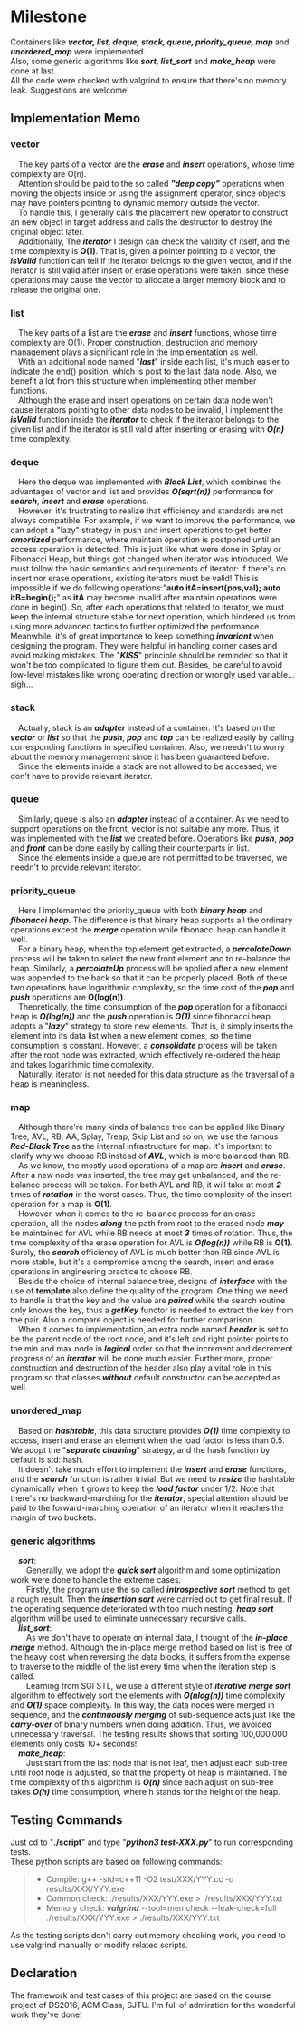 # Milestone
Containers like ***vector, list, deque, stack, queue, priority\_queue, map*** and ***unordered\_map*** were implemented.  
Also, some generic algorithms like ***sort, list\_sort*** and ***make\_heap*** were done at last.  
All the code were checked with valgrind to ensure that there's no memory leak. Suggestions are welcome!

## Implementation Memo
### vector
&emsp;The key parts of a vector are the ___erase___ and ___insert___ operations, whose time complexity are O(n).  
&emsp;Attention should be paid to the so called ___"deep copy"___ operations when moving the objects inside or using the assignment operator, since objects may have pointers pointing to dynamic memory outside the vector.  
&emsp;To handle this, I generally calls the placement new operator to construct an new object in target address and calls the destructor to destroy the original object later.  
&emsp;Additionally, The ___iterator___ I design can check the validity of itself, and the time complexity is **O(1)**. That is, given a pointer pointing to a vector, the ___isValid___ function can tell if the iterator belongs to the given vector, and if the iterator is still valid after insert or erase operations were taken, since these operations may cause the vector to allocate a larger memory block and to release the original one.

### list
&emsp;The key parts of a list are the ___erase___ and ___insert___ functions, whose time complexity are O(1). Proper construction, destruction and memory management plays a significant role in the implementation as well.  
&emsp;With an additional node named "___last___" inside each list, it's much easier to indicate the end() position, which is post to the last data node. Also, we benefit a lot from this structure when implementing other member functions.  
&emsp;Although the erase and insert operations on certain data node won't cause iterators pointing to other data nodes to be invalid,  I implement the ___isValid___ function inside the ___iterator___ to check if the iterator belongs to the given list and if the iterator is still valid after inserting or erasing with ___O(n)___ time complexity.

### deque
&emsp;Here the deque was implemented with ___Block List___, which combines the advantages of vector and list and provides ___O(sqrt(n))___ performance for ___search___, ___insert___ and ___erase___ operations.  
&emsp;However, it's frustrating to realize that efficiency and standards are not always compatible. For example, if we want to improve the performance, we can adopt a "lazy" strategy in push and insert operations to get better ___amortized___ performance, where maintain operation is postponed until an access operation is detected. This is just like what were done in Splay or Fibonacci Heap, but things got changed when iterator was introduced. We must follow the basic semantics and requirements of iterator: if there's no insert nor erase operations, existing iterators must be valid! This is impossible if we do following operations:"**auto itA=insert(pos,val); auto itB=begin();**" as __itA__ may become invalid after maintain operations were done in begin(). So, after each operations that related to iterator, we must keep the internal structure stable for next operation, which hindered us from using more advanced tactics to further optimized the performance.
&emsp;Meanwhile, it's of great importance to keep something ___invariant___ when designing the program. They were helpful in handling corner cases and avoid making mistakes. The "___KISS___" principle should be reminded so that it won't be too complicated to figure them out. Besides, be careful to avoid low-level mistakes like wrong operating direction or wrongly used variable... sigh...

### stack
&emsp;Actually, stack is an ___adapter___ instead of a container. It's based on the ___vector___ or ___list___ so that the ___push___, ___pop___ and ___top___ can be realized easily by calling corresponding functions in specified container. Also, we needn't to worry about the memory management since it has been guaranteed before.  
&emsp;Since the elements inside a stack are not allowed to be accessed, we don't have to provide relevant iterator.

### queue
&emsp;Similarly, queue is also an ___adapter___ instead of a container. As we need to support operations on the front, vector is not suitable any more. Thus, it was implemented with the ___list___ we created before. Operations like ___push___, ___pop___ and ___front___ can be done easily by calling their counterparts in list.  
&emsp;Since the elements inside a queue are not permitted to be traversed, we needn't to provide relevant iterator.

### priority_queue
&emsp;Here I implemented the priority_queue with both ___binary heap___ and ___fibonacci heap___.  The difference is that binary heap supports all the ordinary operations except the ___merge___ operation while fibonacci heap can handle it well.  
&emsp;For a binary heap, when the top element get extracted, a ___percolateDown___ process will be taken to select the new front element and to re-balance the heap. Similarly, a ___percolateUp___ process will be applied after a new element was appended to the back so that it can be properly placed. Both of these two operations have logarithmic complexity, so the time cost of the ___pop___ and ___push___ operations are __O(log(n))__.  
&emsp;Theoretically, the time consumption of the ___pop___ operation for a fibonacci heap is ___O(log(n))___ and the ___push___ operation is ___O(1)___ since fibonacci heap adopts a "___lazy___" strategy to store new elements. That is, it simply inserts the element into its data list when a new element comes, so the time consumption is constant. However, a ___consolidate___ process will be taken after the root node was extracted, which effectively re-ordered the heap and takes logarithmic time complexity.  
&emsp;Naturally, iterator is not needed for this data structure as the traversal of a heap is meaningless.

### map
&emsp;Although there're many kinds of balance tree can be applied like Binary Tree, AVL, RB, AA, Splay, Treap, Skip List and so on, we use the famous ___Red-Black Tree___ as the internal infrastructure for map. It's important to clarify why we choose RB instead of ___AVL___, which is more balanced than RB.  
&emsp;As we know, the mostly used operations of a map are ___insert___ and ___erase___. After a new node was inserted, the tree may get unbalanced, and the re-balance process will be taken. For both AVL and RB, it will take at most ***2*** times of ***rotation*** in the worst cases. Thus, the time complexity of the insert operation for a map is __O(1)__.  
&emsp;However, when it comes to the re-balance process for an erase operation, all the nodes ***along*** the path from root to the erased node ___may___ be maintained for AVL while RB needs at most ***3*** times of rotation. Thus, the time complexity of the erase operation for AVL is ___O(log(n))___ while RB is __O(1)__. Surely, the ___search___ efficiency of AVL is much better than RB since AVL is more stable, but it's a compromise among the search, insert and erase operations in engineering practice to choose RB.  
&emsp;Beside the choice of internal balance tree, designs of ___interface___ with the use of __template__ also define the quality of the program. One thing we need to handle is that the key and the value are ___paired___ while the search routine only knows the key, thus a ___getKey___ functor is needed to extract the key from the pair. Also a compare object is needed for further comparison.  
&emsp;When it comes to implementation, an extra node named ___header___ is set to be the parent node of the root node, and it's left and right pointer points to the min and max node in ___logical___ order so that the increment and decrement progress of an ___iterator___ will be done much easier. Further more, proper construction and destruction of the header also play a vital role in this program so that classes ___without___ default constructor can be accepted as well.

### unordered_map
&emsp;Based on ___hashtable___, this data structure provides ___O(1)___ time complexity to access, insert and erase an element when the load factor is less than 0.5. We adopt the "___separate chaining___" strategy, and the hash function by default is std::hash.  
&emsp;It doesn't take much effort to implement the ___insert___ and ___erase___ functions, and the ___search___ function is rather trivial. But we need to ___resize___ the hashtable dynamically when it grows to keep the ___load factor___ under 1/2. Note that there's no backward-marching for the ___iterator___, special attention should be paid to the forward-marching operation of an iterator when it reaches the margin of two buckets.

### generic algorithms
&emsp;___sort___:  
&emsp;&emsp;Generally, we adopt the ___quick sort___ algorithm and some optimization work were done to handle the extreme cases.  
&emsp;&emsp;Firstly, the program use the so called ___introspective sort___ method to get a rough result. Then the ___insertion sort___ were carried out to get final result. If the operating sequence deteriorated with too much nesting, ___heap sort___ algorithm will be used to eliminate unnecessary recursive calls.  
&emsp;___list_sort___:  
&emsp;&emsp;As we don't have to operate on internal data, I thought of the ___in-place merge___ method. Although the in-place merge method based on list is free of the heavy cost when reversing the data blocks,  it suffers from the expense to traverse to the middle of the list every time when the iteration step is called.   
&emsp;&emsp;Learning from SGI STL, we use a different style of  ___iterative merge sort___ algorithm to effectively sort the elements with ___O(nlog(n))___ time complexity and ___O(1)___ space complexity. In this way, the data nodes were merged in sequence, and the  ___continuously merging___ of sub-sequence acts just like the ___carry-over___ of binary numbers when doing addition. Thus, we avoided unnecessary traversal. The testing results shows that sorting 100,000,000 elements only costs 10+ seconds!   
&emsp;___make_heap___:  
&emsp;&emsp;Just start from the last node that is not leaf, then adjust each sub-tree  until root node is adjusted, so that the property of heap is maintained. The time complexity of this algorithm is ___O(n)___ since each adjust on sub-tree takes ___O(h)___ time consumption, where h stands for the height of the heap.

## Testing Commands
Just cd to "**./script**" and type "___python3 test-XXX.py___" to run corresponding tests.  
These python scripts are based on following commands:  

> * Compile: g++ -std=c++11 -O2 test/XXX/YYY.cc -o results/XXX/YYY.exe  
> * Common check: ./results/XXX/YYY.exe > ./results/XXX/YYY.txt  
> * Memory check: ___valgrind___ --tool=memcheck --leak-check=full ./results/XXX/YYY.exe > ./results/XXX/YYY.txt  

As the testing scripts don't carry out memory checking work, you need to use valgrind manually or modify related scripts.

## Declaration
The framework and test cases of this project are based on the course project of DS2016, ACM Class, SJTU. I'm full of admiration for the wonderful work they've done!
